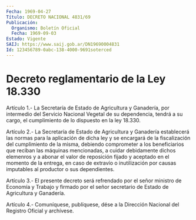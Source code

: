 ```yaml
---
Fecha: 1969-04-27
Título: DECRETO NACIONAL 4831/69
Publicación:
  Organismo: Boletín Oficial
  Fecha: 1969-09-03
Estado: Vigente
SAIJ: https://www.saij.gob.ar/DN19690004831
Id: 123456789-0abc-138-4000-9691soterced
---
```

# Decreto reglamentario de la Ley 18.330

<a id="1"></a>
Artículo 1.- La Secretaría de Estado de Agricultura y Ganadería, por intermedio del Servicio Nacional Vegetal de su dependencia, tendrá a su  cargo,  el  cumplimiento  de  lo  dispuesto  en  la  ley 18.330.

<a id="2"></a>
Artículo  2.-  La  Secretaría  de  Estado de Agricultura y Ganadería establecerá  las  normas  para  la aplicación  de  dicha  ley  y  se encargará de la fiscalización del cumplimiento de la misma, debiendo comprometer a los beneficiarios que reciban las máquinas mencionadas, a cuidar debidamente  dichos  elemenros  y  a abonar el valor  de reposición fijado y aceptado en el momento de la  entrega, en caso  de  extravío  o  inutilización  por  causas  imputables  al productor o sus dependientes.

<a id="3"></a>
Artículo  3.-  El  presente  decreto  será  refrendado  por el señor ministro de Economía y Trabajo y firmado por el señor secretario  de Estado de Agricultura y Ganadería.

<a id="4"></a>
Artículo  4.-  Comuníquese, publíquese, dése a la Dirección Nacional del Registro Oficial y archívese.